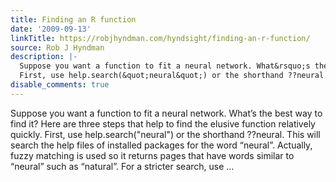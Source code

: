 ```yaml
---
title: Finding an R function
date: '2009-09-13'
linkTitle: https://robjhyndman.com/hyndsight/finding-an-r-function/
source: Rob J Hyndman
description: |-
  Suppose you want a function to fit a neural network. What&rsquo;s the best way to find it? Here are three steps that help to find the elusive function relatively quickly.
  First, use help.search(&quot;neural&quot;) or the shorthand ??neural. This will search the help files of installed packages for the word &ldquo;neural&rdquo;. Actually, fuzzy matching is used so it returns pages that have words similar to &ldquo;neural&rdquo; such as &ldquo;natural&rdquo;. For a stricter search, use ...
disable_comments: true
---
```

Suppose you want a function to fit a neural network. What&rsquo;s the best way to find it? Here are three steps that help to find the elusive function relatively quickly.
First, use help.search(&quot;neural&quot;) or the shorthand ??neural. This will search the help files of installed packages for the word &ldquo;neural&rdquo;. Actually, fuzzy matching is used so it returns pages that have words similar to &ldquo;neural&rdquo; such as &ldquo;natural&rdquo;. For a stricter search, use ...
